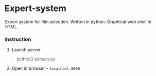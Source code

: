 # Expert-system
Expert system for film selection.
Written in python. Graphical web shell in HTML.
### Instruction
1. Launch server
> python3 ai/main.py
2. Open in browser - `localhost:5000`
